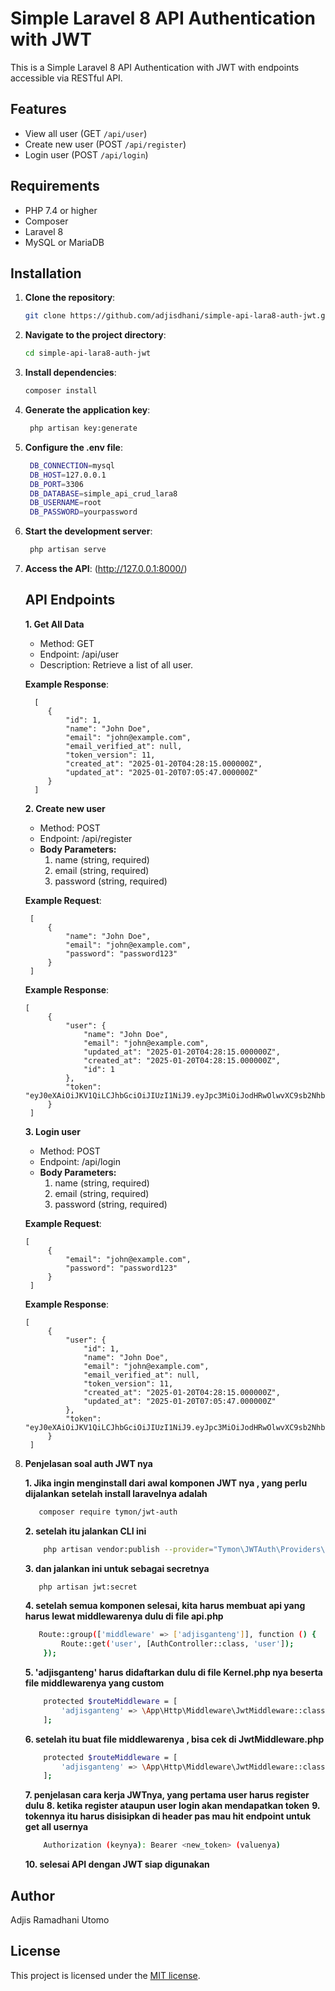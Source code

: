 # Simple Laravel 8 API Authentication with JWT

This is a Simple Laravel 8 API Authentication with JWT with endpoints accessible via RESTful API.

## Features
- View all user (GET `/api/user`)
- Create new user (POST `/api/register`)
- Login user (POST `/api/login`)

## Requirements
- PHP 7.4 or higher
- Composer
- Laravel 8
- MySQL or MariaDB

## Installation

1. **Clone the repository**:
   ```bash
   git clone https://github.com/adjisdhani/simple-api-lara8-auth-jwt.git
   ```

2. **Navigate to the project directory**:
   ```bash
   cd simple-api-lara8-auth-jwt
   ```

3. **Install dependencies**:
   ```bash
   composer install
   ```

4. **Generate the application key**:
   ```bash
    php artisan key:generate
    ```
5. **Configure the .env file**:
   ```bash
    DB_CONNECTION=mysql
	DB_HOST=127.0.0.1
	DB_PORT=3306
	DB_DATABASE=simple_api_crud_lara8
	DB_USERNAME=root
	DB_PASSWORD=yourpassword
   ```

6. **Start the development server**:
   ```bash
    php artisan serve
    ```

7. **Access the API**:
   (http://127.0.0.1:8000/)

      ## API Endpoints 
    
    **1. Get All Data**

    - Method: GET
    - Endpoint: /api/user
    - Description: Retrieve a list of all user.

    **Example Response**:
    
         [
            {
			    "id": 1,
			    "name": "John Doe",
			    "email": "john@example.com",
			    "email_verified_at": null,
			    "token_version": 11,
			    "created_at": "2025-01-20T04:28:15.000000Z",
			    "updated_at": "2025-01-20T07:05:47.000000Z"
			}
         ]

    **2. Create new user**
    
    - Method: POST
    - Endpoint: /api/register
    - <b>Body Parameters:</b>
      1. name (string, required)
      2. email (string, required)
      3. password (string, required)

    **Example Request**:
    
        [
    	    {
			    "name": "John Doe",
			    "email": "john@example.com",
			    "password": "password123"
			}
    	]

    **Example Response**:

       [
    	    {
			    "user": {
			        "name": "John Doe",
			        "email": "john@example.com",
			        "updated_at": "2025-01-20T04:28:15.000000Z",
			        "created_at": "2025-01-20T04:28:15.000000Z",
			        "id": 1
			    },
			    "token": "eyJ0eXAiOiJKV1QiLCJhbGciOiJIUzI1NiJ9.eyJpc3MiOiJodHRwOlwvXC9sb2NhbGhvc3Q6ODAwMFwvYXBpXC9yZWdpc3RlciIsImlhdCI6MTczNzM0NzI5NSwiZXhwIjoxNzM3MzUwODk1LCJuYmYiOjE3MzczNDcyOTUsImp0aSI6IlZ6WTlhQlFrcFZrV3RmeWMiLCJzdWIiOjEsInBydiI6IjIzYmQ1Yzg5NDlmNjAwYWRiMzllNzAxYzQwMDg3MmRiN2E1OTc2ZjcifQ.o7FMoTlfZopqxoaSXbGbEchZoHZk6lwmj406HssSX_M"
			}
    	]

    **3. Login user**
    
    - Method: POST
    - Endpoint: /api/login
    - <b>Body Parameters:</b>
      1. name (string, required)
      2. email (string, required)
      3. password (string, required)

    **Example Request**:
    
       [
    	    {
			    "email": "john@example.com",
			    "password": "password123"
			}
    	]
    **Example Response**:

       [
    	    {
			    "user": {
			        "id": 1,
			        "name": "John Doe",
			        "email": "john@example.com",
			        "email_verified_at": null,
			        "token_version": 11,
			        "created_at": "2025-01-20T04:28:15.000000Z",
			        "updated_at": "2025-01-20T07:05:47.000000Z"
			    },
			    "token": "eyJ0eXAiOiJKV1QiLCJhbGciOiJIUzI1NiJ9.eyJpc3MiOiJodHRwOlwvXC9sb2NhbGhvc3Q6ODAwMFwvYXBpXC9sb2dpbiIsImlhdCI6MTczNzM1Njc0NywiZXhwIjoxNzM3MzYwMzQ3LCJuYmYiOjE3MzczNTY3NDcsImp0aSI6IkllMGVpdjc2NjZ4WFd1ZjMiLCJzdWIiOjEsInBydiI6IjIzYmQ1Yzg5NDlmNjAwYWRiMzllNzAxYzQwMDg3MmRiN2E1OTc2ZjciLCJ0b2tlbl92ZXJzaW9uIjoxMX0.FHrqKdioC9dbg9XnoyuSQI0qNRl72PQ1aMatJESxYxs"
			}
    	]

8. **Penjelasan soal auth JWT nya**

   **1. Jika ingin menginstall dari awal komponen JWT nya , yang perlu dijalankan setelah install laravelnya adalah**
     ```bash
      	composer require tymon/jwt-auth
     ```

    **2. setelah itu jalankan CLI ini**
    ```bash
      	php artisan vendor:publish --provider="Tymon\JWTAuth\Providers\LaravelServiceProvider"
    ```

    **3. dan jalankan ini untuk sebagai secretnya**

    ```bash
       php artisan jwt:secret
    ```

    **4. setelah semua komponen selesai, kita harus membuat api yang harus lewat middlewarenya dulu di file api.php**

    ```bash
       Route::group(['middleware' => ['adjisganteng']], function () {
		    Route::get('user', [AuthController::class, 'user']);
		});
    ```

    **5. 'adjisganteng' harus didaftarkan dulu di file Kernel.php nya beserta file middlewarenya yang custom**

    ```bash
    	protected $routeMiddleware = [
	        'adjisganteng' => \App\Http\Middleware\JwtMiddleware::class,
	    ];
    ```

    **6. setelah itu buat file middlewarenya , bisa cek di JwtMiddleware.php**

    ```bash
    	protected $routeMiddleware = [
	        'adjisganteng' => \App\Http\Middleware\JwtMiddleware::class,
	    ];
    ```

    **7. penjelasan cara kerja JWTnya, yang pertama user harus register dulu**
    **8. ketika register ataupun user login akan mendapatkan token**
    **9. tokennya itu harus disisipkan di header pas mau hit endpoint untuk get all usernya**

    ```bash
    	Authorization (keynya): Bearer <new_token> (valuenya)
    ```
    **10. selesai API dengan JWT siap digunakan**

## Author
Adjis Ramadhani Utomo

## License
This project is licensed under the [MIT license](https://opensource.org/licenses/MIT).